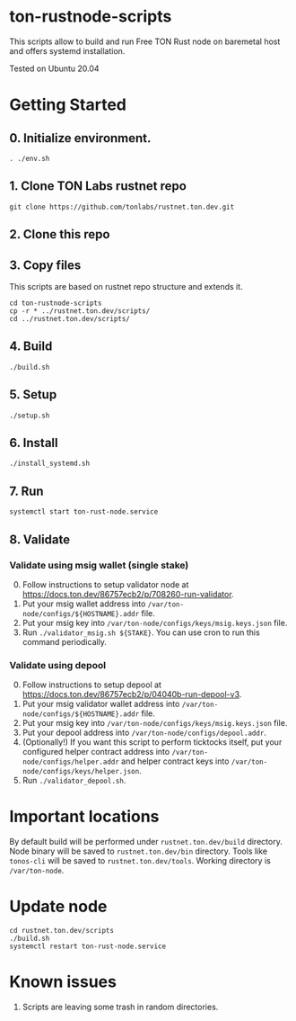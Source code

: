 # ton-rustnode-scripts

This scripts allow to build and run Free TON Rust node on baremetal host and offers systemd installation.

Tested on Ubuntu 20.04

# Getting Started

## 0. Initialize environment. 

```
. ./env.sh
```

## 1. Clone TON Labs rustnet repo

```
git clone https://github.com/tonlabs/rustnet.ton.dev.git
```

## 2. Clone this repo

## 3. Copy files

This scripts are based on rustnet repo structure and extends it. 
```
cd ton-rustnode-scripts
cp -r * ../rustnet.ton.dev/scripts/
cd ../rustnet.ton.dev/scripts/
```

## 4. Build

```
./build.sh
```

## 5. Setup

```
./setup.sh
```

## 6. Install

```
./install_systemd.sh
```

## 7. Run

```
systemctl start ton-rust-node.service
```

## 8. Validate

### Validate using msig wallet (single stake)

0. Follow instructions to setup validator node at https://docs.ton.dev/86757ecb2/p/708260-run-validator.
1. Put your msig wallet address into `/var/ton-node/configs/${HOSTNAME}.addr` file.
2. Put your msig key into `/var/ton-node/configs/keys/msig.keys.json` file.
3. Run `./validator_msig.sh ${STAKE}`. You can use cron to run this command periodically. 

### Validate using depool

0. Follow instructions to setup depool at https://docs.ton.dev/86757ecb2/p/04040b-run-depool-v3.
1. Put your msig validator wallet address into `/var/ton-node/configs/${HOSTNAME}.addr` file.
2. Put your msig key into `/var/ton-node/configs/keys/msig.keys.json` file.
3. Put your depool address into `/var/ton-node/configs/depool.addr`.
4. (Optionally!) If you want this script to perform ticktocks itself, put your configured helper contract address into `/var/ton-node/configs/helper.addr` and helper contract keys into `/var/ton-node/configs/keys/helper.json`.
5. Run `./validator_depool.sh`.

# Important locations

By default build will be performed under `rustnet.ton.dev/build` directory.
Node binary will be saved to `rustnet.ton.dev/bin` directory.
Tools like `tonos-cli` will be saved to `rustnet.ton.dev/tools`.
Working directory is `/var/ton-node`.

# Update node
```
cd rustnet.ton.dev/scripts
./build.sh
systemctl restart ton-rust-node.service
```

# Known issues

1. Scripts are leaving some trash in random directories. 
